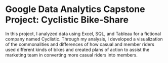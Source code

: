 # Google Data Analytics Capstone Project: Cyclistic Bike-Share

In this project, I analyzed data using Excel, SQL, and Tableau for a fictional company named Cyclistic. Through my analysis, I developed a visualization of the commonalities and differences of how casual and member riders used different kinds of bikes and created plans of action to assist the marketing team in converting more casual riders into members.
